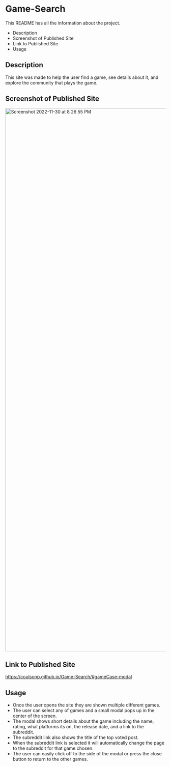 # Game-Search
This README has all the information about the project.
* Description
* Screenshot of Published Site 
* Link to Published Site
* Usage

## Description 
This site was made to help the user find a game, see details about it, and explore the community that plays the game.

## Screenshot of Published Site 
<img width="1707" alt="Screenshot 2022-11-30 at 8 26 55 PM" src="https://user-images.githubusercontent.com/114447565/204951149-2b9e6670-c9e2-4ff6-abaf-b9cd8bb849a0.png">

## Link to Published Site
https://coulsonp.github.io/Game-Search/#gameCase-modal

## Usage
* Once the user opens the site they are shown multiple different games.
* The user can select any of games and a small modal pops up in the center of the screen.
* The modal shows short details about the game including the name, rating, what platforms its on, the release date, and a link to the subreddit.
* The subreddit link also shows the title of the top voted post.
* When the subreddit link is selected it will automatically change the page to the subreddit for that game chosen.
* The user can easily click off to the side of the modal or press the close button to return to the other games.

